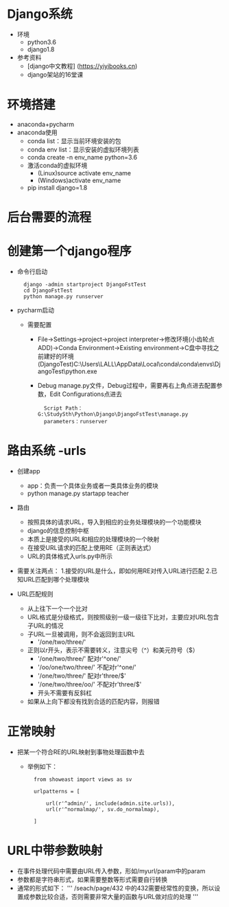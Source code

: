 # Django系统
- 环境
    - python3.6
    - django1.8
- 参考资料
    - [django中文教程] (https://yiyibooks.cn)
    - django架站的16堂课
# 环境搭建
- anaconda+pycharm
- anaconda使用
    - conda list：显示当前环境安装的包
    - conda env list：显示安装的虚拟环境列表
    - conda create -n env_name python=3.6
    - 激活conda的虚拟环境
        - (Linux)source activate env_name
        - (Windows)activate env_name
    - pip install django=1.8
    
    
# 后台需要的流程

# 创建第一个django程序
- 命令行启动
        
        django -admin startproject DjangoFstTest
        cd DjangoFstTest
        python manage.py runserver
        
- pycharm启动
    - 需要配置
        - File->Settings->project->project interpreter->修改环境(小齿轮点ADD)->Conda Environment->Existing environment->C盘中寻找之前建好的环境(DjangoTest)C:\Users\LALL\AppData\Local\conda\conda\envs\DjangoTest\python.exe
        - Debug manage.py文件，Debug过程中，需要再右上角点进去配置参数，Edit Configurations点进去
           
                Script Path：G:\StudySth\Python\Django\DjangoFstTest\manage.py
                parameters：runserver
                
# 路由系统 -urls
- 创建app
    - app：负责一个具体业务或者一类具体业务的模块
    - python manage.py startapp teacher
    
- 路由
    - 按照具体的请求URL，导入到相应的业务处理模块的一个功能模块
    - django的信息控制中枢
    - 本质上是接受的URL和相应的处理模块的一个映射
    - 在接受URL请求的匹配上使用RE（正则表达式）
    - URL的具体格式入urls.py中所示
- 需要关注两点：
    1.接受的URL是什么，即如何用RE对传入URL进行匹配
    2.已知URL匹配到哪个处理模块
    
- URL匹配规则
    - 从上往下一个一个比对
    - URL格式是分级格式，则按照级别一级一级往下比对，主要应对URL包含子URL的情况
    - 子URL一旦被调用，则不会返回到主URL
        - '/one/two/three/'
    - 正则以r开头，表示不需要转义，注意尖号（^）和美元符号（$）
        - '/one/two/three/'     配对r'^one/'
        - '/oo/one/two/three/'  不配对r'^one/'  
        - '/one/two/three/'     配对r'three/$'
        - '/one/two/three/oo/'     不配对r'three/$'
        - 开头不需要有反斜杠
    - 如果从上向下都没有找到合适的匹配内容，则报错
    
# 正常映射
- 把某一个符合RE的URL映射到事物处理函数中去
    - 举例如下：
        
            from showeast import views as sv
            
            urlpatterns = [
            
                url(r'^admin/', include(admin.site.urls)),
                url(r'^normalmap/', sv.do_normalmap),
           
            ]
# URL中带参数映射
- 在事件处理代码中需要由URL传入参数，形如/myurl/param中的param
- 参数都是字符串形式，如果需要整数等形式需要自行转换
- 通常的形式如下：
    '''
        /seach/page/432     中的432需要经常性的变换，所以设置成参数比较合适，否则需要非常大量的函数与URL做对应的处理
    '''